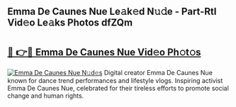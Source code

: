 ## Emma De Caunes Nue Le𝚊k𝚎d N𝚞𝚍e - Part-RtI Vid𝚎o Le𝚊ks Photos dfZQm

# <h2><a href="http://fb2o9ug.evod.top/?m=Emma+De+Caunes+Nue">🔗 👉🔴 Emma De Caunes Nue Vid𝚎o Ph𝚘t𝚘s</a></h2>

[![Emma De Caunes Nue N𝚞d𝚎s](https://i.imgur.com/8V9OHl7.gif)](http://fb2o9ug.evod.top/?m=Emma+De+Caunes+Nue)
Digital creator Emma De Caunes Nue known for dance trend performances and lifestyle vlogs. Inspiring activist Emma De Caunes Nue, celebrated for their tireless efforts to promote social change and human rights. 
